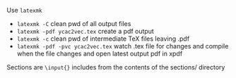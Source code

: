 Use `latexmk`

- `latexmk -C` clean pwd of all output files
- `latexmk -pdf ycac2vec.tex` create a pdf output
- `latexmk -c` clean pwd of intermediate TeX files leaving .pdf 
- `latexmk -pdf -pvc ycac2vec.tex` watch .tex file for changes and compile when the file changes and open latest output pdf in xpdf

Sections are `\input{}` includes from the contents of the sections/ directory
